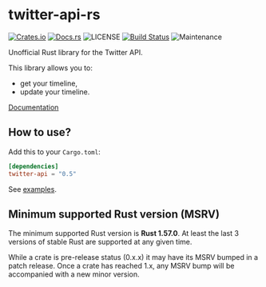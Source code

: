 # twitter-api-rs

[![Crates.io](https://img.shields.io/crates/v/twitter-api.svg)](https://crates.io/crates/twitter-api)
[![Docs.rs](https://docs.rs/twitter-api/badge.svg)](https://docs.rs/twitter-api)
![LICENSE](https://img.shields.io/crates/l/twitter-api.svg)
[![Build Status](https://travis-ci.org/gifnksm/twitter-api-rs.svg)](https://travis-ci.org/gifnksm/twitter-api-rs)
![Maintenance](https://img.shields.io/badge/maintenance-passively--maintained-yellowgreen.svg)

Unofficial Rust library for the Twitter API.

This library allows you to:

* get your timeline,
* update your timeline.

[Documentation](https://docs.rs/twitter-api)

## How to use?

Add this to your `Cargo.toml`:

```toml
[dependencies]
twitter-api = "0.5"
```

See [examples](./examples).

## Minimum supported Rust version (MSRV)

The minimum supported Rust version is **Rust 1.57.0**.
At least the last 3 versions of stable Rust are supported at any given time.

While a crate is pre-release status (0.x.x) it may have its MSRV bumped in a patch release.
Once a crate has reached 1.x, any MSRV bump will be accompanied with a new minor version.
